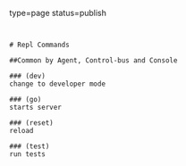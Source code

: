 type=page
status=publish
~~~~~~


# Repl Commands

##Common by Agent, Control-bus and Console

### (dev)
change to developer mode

### (go)
starts server

### (reset)
reload

### (test)
run tests
